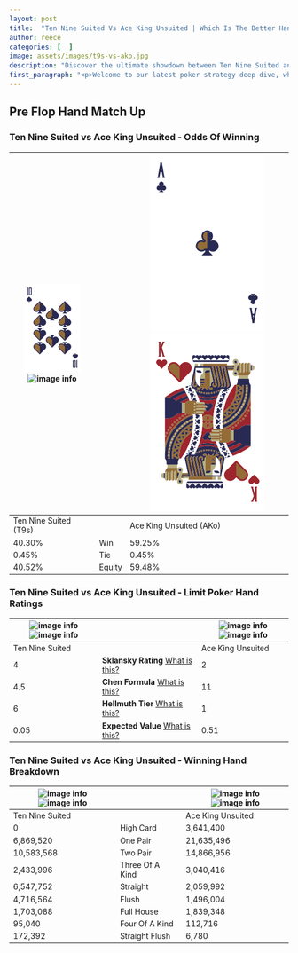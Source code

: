 ```yaml
---
layout: post
title:  "Ten Nine Suited Vs Ace King Unsuited | Which Is The Better Hand In Poker? A Complete Guide"
author: reece
categories: [  ]
image: assets/images/t9s-vs-ako.jpg
description: "Discover the ultimate showdown between Ten Nine Suited and Ace King Unsuited in poker! Uncover the odds, strategies, and scenarios where one hand triumphs over the other. Get ready to up your poker game with this thrilling analysis."
first_paragraph: "<p>Welcome to our latest poker strategy deep dive, where we're pitting two distinct hands against each other in a high-stakes showdown: Ten Nine Suited vs Ace King Unsuited.</p><p>In the dynamic world of poker, every decision counts, and knowing which hand holds the upper hand is key to your success at the table.</p><p>In this article, we'll dissect these two hands, explore the scenarios where one dominates the other, and equip you with the knowledge to make strategic choices that can tip the odds in your favor.</p><p>Get ready to unravel the intriguing dynamics of these poker hands and elevate your game to new heights.</p>"
---
```




[comment]: # (sp0)

## Pre Flop Hand Match Up

<div class="table hand-ratings" markdown="1"> 



### Ten Nine Suited vs Ace King Unsuited - Odds Of Winning


    
| ![image info](assets/images/hand1/T.png) ![image info](assets/images/hand1/9s.png) |  | ![image info](assets/images/hand2/A.png) ![image info](assets/images/hand2/ko.png) |
| -------- | -------- | -------- |
| Ten Nine Suited (T9s) |  | Ace King Unsuited (AKo) |
| 40.30% | Win | 59.25% |
| 0.45% | Tie | 0.45% |
| 40.52% | Equity | 59.48% |




[comment]: # (sp1)



### Ten Nine Suited vs Ace King Unsuited - Limit Poker Hand Ratings


    
| ![image info](https://www.riverpairs.com/assets/images/hand1/T.png) ![image info](https://www.riverpairs.com/assets/images/hand1/9s.png) |  | ![image info](https://www.riverpairs.com/assets/images/hand2/A.png) ![image info](https://www.riverpairs.com/assets/images/hand2/ko.png) |
| -------- | -------- | -------- |
| Ten Nine Suited |  | Ace King Unsuited |
| 4 | **Sklansky Rating** [What is this?](/sklansky-rating-explained) | 2 |
| 4.5 | **Chen Formula** [What is this?](/chen-formula-explained) | 11 |
| 6 | **Hellmuth Tier** [What is this?](/Hellmuth-tier-explained) | 1 |
| 0.05 | **Expected Value** [What is this?](/expected-value-explained) | 0.51 |




[comment]: # (sp2)



### Ten Nine Suited vs Ace King Unsuited - Winning Hand Breakdown


    
| ![image info](https://www.riverpairs.com/assets/images/hand1/T.png) ![image info](https://www.riverpairs.com/assets/images/hand1/9s.png) |  | ![image info](https://www.riverpairs.com/assets/images/hand2/A.png) ![image info](https://www.riverpairs.com/assets/images/hand2/ko.png) |
| -------- | -------- | -------- |
| Ten Nine Suited |  | Ace King Unsuited |
| 0 | High Card | 3,641,400 |
| 6,869,520 | One Pair | 21,635,496 |
| 10,583,568 | Two Pair | 14,866,956 |
| 2,433,996 | Three Of A Kind | 3,040,416 |
| 6,547,752 | Straight | 2,059,992 |
| 4,716,564 | Flush | 1,496,004 |
| 1,703,088 | Full House | 1,839,348 |
| 95,040 | Four Of A Kind | 112,716 |
| 172,392 | Straight Flush | 6,780 |




[comment]: # (sp3)



</div>

[comment]: # (sp4)



[comment]: # (sp5)

